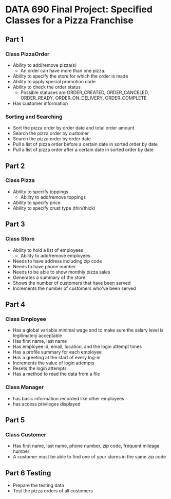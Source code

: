 # DATA 690 Final Project: Specified Classes for a Pizza Franchise

## Part 1
### Class PizzaOrder
- Ability to add/remove pizza(s)
    - An order can have more than one pizza.
- Ability to specify the store for which the order is made
- Ability to apply special promotion code
- Ability to check the order status
    - Possible statuses are ORDER_CREATED, ORDER_CANCELED, ORDER_READY, ORDER_ON_DELIVERY, ORDER_COMPLETE
- Has customer information

### Sorting and Searching
- Sort the pizza order by order date and total order amount
- Search the pizza order by customer 
- Search the pizza order by order date
- Pull a list of pizza order before a certain date in sorted order by date
- Pull a list of pizza order after a certain date in sorted order by date

## Part 2
### Class Pizza
- Ability to specify toppings
    - Ability to add/remove toppings
- Ability to specify price
- Ability to specify crust type (thin/thick)

## Part 3
### Class Store
- Ability to hold a list of employees
    - Ability to add/remove employees
- Needs to have address including zip code
- Needs to have phone number
- Needs to be able to show monthly pizza sales
- Generates a summary of the store
- Shows the number of customers that have been served 
- Increments the number of customers who've been served

## Part 4
### Class Employee
- Has a global variable minimal wage and to make sure the salary level is legitimately acceptable
- Has first name, last name
- Has employee id, email, location, and the login attempt times
- Has a profile summary for each employee
- Has a greeting at the start of every log-in
- Increments the value of login attempts
- Resets the login attempts
- Has a method to read the data from a file

### Class Manager
- has basic information recorded like other employees
- has access privileges displayed

## Part 5
### Class Customer
- Has first name, last name, phone number, zip code, frequent mileage number
- A customer must be able to find one of your stores in the same zip code

## Part 6 Testing
- Prepare the testing data
- Test the pizza orders of all customers
